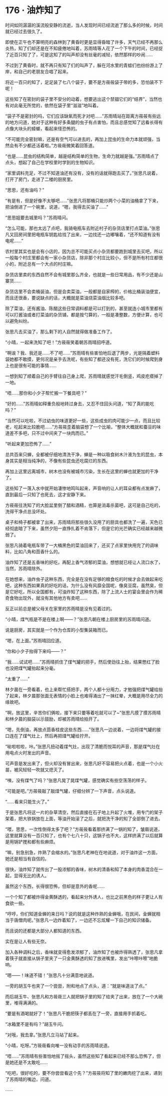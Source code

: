 # 176 · 油炸知了

时间如同潺潺的溪流般安静的流逝，当人发现时间已经流逝了那么多的时候，时间就已经过去很久了。

即使在正午也不算明亮的森林到了黄昏时更是显得昏暗了许多，天气已经不再那么炎热，知了们却还是在不知疲倦地叫着，苏雨晴等人花了一个下午的时间，已经捉了近百只知了了，可是这知了的叫声却没有丝毫的减轻，依然那样的吵闹……

不过到了黄昏时，就不再只有知了们的叫声了，躲在河水里的青蛙们也纷纷游上了岸，和自己的老朋友合唱了起来。

将近一百只的知了，足足装了七八个袋子，要不是方莜莜袋子带的多，恐怕装不下呢！

这些知了在密封的袋子里不安分的动着，想要逃出这个禁锢它们的“结界”，当然也有对此毫无所觉的，依然在袋子里“滋滋”地叫着。

“袋子不是密封的吗，它们应该缺氧而死才对吧……”苏雨晴站在距离方莜莜有些远的地方问道，她对于这种有好多条腿的虫子有点害怕，而且总感觉知了远看长得有点像大块头的蟑螂，看起来怪恐怖的。

“不可能完全密封嘛，还是有空气可以进去的，再加上昆虫的生命力本就顽强，当然会有不少都还活着啦。”方莜莜微笑着回答道。

“也是……昆虫的结构简单，越是结构简单的生物，生命力就越是强。”苏雨晴点了点头，想起了自己在学校里时学到的生物知识。

“家里调料充足，不过不知道油还有没有，没有的话就得跑去买了。”张思凡说着，打开了房门，走进了二楼的厨房里。

“思思，还有油吗？”

“有是有，但是好像不太够吧……”张思凡将那桶只能炒两个小菜的油桶拿了下来，把油倒进了一个碗里，说道，“嗯，我得去买油了……”

“思思姐要去城里吗？”苏雨晴问。

“怎么可能，那也太远了点吧，我骑电瓶车去附近村子的杂货店里打点菜油。”张思凡又回房间里把电瓶车钥匙给找了出来，一边找还一边嘟嚷着，“还不知道有没有电呢……”

农村里其实也是会有小店的，因为总不可能买点小杂货都要跑到城里去买吧，所以一般每个村庄里都会有一家小杂货店，除非那个村庄比较小，但不是所有村庄都很小的，附近总有一个大点的村庄嘛。

杂货店里卖的东西自然不会有城里那么齐全，也就是一些日常用品，有不少还是山寨货……

杂货店里不会卖桶装油，但是会卖菜油，一般都是自家榨的，价格比桶装油便宜，而且还很香，要说缺点的话，大概就是菜油烧菜油烟比较多吧。

除了菜油，还有酱油、陈醋这些日常调料都是可以打到的，甚至就连小城市里都有可以打酱油或者打菜油的杂货铺，都是按勺算的，一般是凑整数，方便计算，也可以避免纠纷。

张思凡去买油了，那么剩下的人自然就得做准备工作了。

“小晴，一起来洗知了吧！”方莜莜笑着朝苏雨晴招呼道。

“啊诶？我、我还是……不了吧……”苏雨晴有些害怕地后退了两步，光是隔着塑料袋她都不敢摸，更何况是亲手去洗呢，有些知了都还没有死，洗它们的时候爬到身上也是很有可能的事情……

一想到知了顺着自己的手臂往自己身上爬，苏雨晴就感觉汗毛倒竖，鸡皮疙瘩掉了一地。

“唔……那你和小夕子帮忙搬一下餐具吧？”

“好的……”苏雨晴如释重负般地转过身去，又忍不住回头问道，“知了真的能吃吗？”

“当然可以吃啦，不过幼虫的味道更好一些，这些成虫的肉可能少一点，而且比较老，吃起来比较脆吧……”方莜莜歪着脑袋想了一个比喻，“整体大概就和蚕豆的味道差不多吧，只不过中间夹了一块肉而已。”

“听起来更加恐怖了……”

总共百来只蝉，全都被仔细地清洗干净，蝉是一种以吸食树木汁液为生的昆虫，本身其实是相当纯净的，不像有些昆虫还吃腐烂的东西。

再加上这里远离城市，树木也没有被城市污染，生长在这里的蝉也就更加的干净了。

这些知了一落入水中就开始凄惨地鸣叫起来，声音响的让人的耳朵都有点发麻了，直到最后一只知了也死去，这才安静下来。

方莜莜往洗知了的大脸盆里倒了醋和酒精，也算是消毒杀菌吧，这可是自己吃的，洗得干净点总没坏处。

桌子和椅子都被拿了出来，苏雨晴将那些很久没用了的厨具也都洗了一遍，天色已经彻底暗了下来，虽然夕阳一直挣扎着不肯落下，但是它的光芒确实已经越来越微弱了。

张思凡骑着电瓶车带了一大桶黑色的菜油回来了，还买了点家里快用完了的调味料，比如八角和茴香什么的。

油炸知了还是五香味的好吃，再配上香气浓郁的菜油，想想就已经让人流口水了，当然，苏雨晴除外。

在她想来，油炸虫子这种东西，完全是在没有足够的粮食吃的时候才会去做起来吃吧，这种东西如果真的好吃的话，为什么没有风靡全国呢，像臭豆腐，虽然臭，但是它好吃，所以全国都有，可油炸知了这种东西，除了上流人士的宴会里会作为稀奇食物出现外，就没有其他地方有卖吧……

反正以前总是被父母关在家里的苏雨晴是没有见着过的。

“小晴，煤气瓶是不是在楼上啊——？”张思凡朝在楼上厨房里的苏雨晴问道。

说是厨房，其实就是一个作为仓库的小型集装箱而已。

“嗯，在上面。”苏雨晴回应道。

“你和小夕子抬得下来吗——？”

“我……试试吧……”苏雨晴抓住了煤气罐的把手，然后使劲往上抬，结果憋红了脸也没把煤气罐抬起来分毫。

“太重了……”

林夕晨在一旁看着，也上来帮忙搭把手，两个人都十分用力，才勉强把煤气罐给抬了起来，林夕晨那张面无表情的小脸上也难得涌出了一抹红晕，大概是用尽全力的缘故吧。

“啊，放这里，辛苦你们俩啦，接下来只要等着吃就可以了~”张思凡摸了摸苏雨晴和林夕晨的脑袋以示鼓励，却被苏雨晴给拍开了。

“嗯，先倒油，再放点茴香桂皮这些东西……”张思凡一边说着，一边将煤气罐的接口连在了煤气灶上，然后再把煤气罐给拧开。

“呲啦啦啦，咔。”张思凡扭动着煤气灶，出现了清脆而悦耳的声音，那是煤气灶在用电点火时发出的声音。

可声音是发出来了，但火却没有冒出来，张思凡好不容易把火点着，也是一个小火苗，被风轻轻一吹就又熄灭了。

“咦，没有煤气了吗？”张思凡晃了晃煤气罐，感觉确实有些空荡荡的样子。

“可能是吧。”方莜莜敲了敲煤气罐，仔细分辨了一下声音，点头说道。

“……看来只能生火了。”

于是张思凡将这一片的杂草清空，然后直接在石子地上升起了火堆，用专门的架子架着，把大铁锅放在上面，等油开始滚了之后，就把洗干净的知了全部倒了进去。

“喂，思思，一次性倒得太多了吧？”方莜莜看着那挤满了一锅的知了，皱眉说道，这里就算没有一百只知了，也有个七八十只，这锅子也不大，这样挤满了以后就算是用锅铲搅和都有些麻烦。

“嘛，别急别急，炸熟了会缩水的。”张思凡老神在在地说道，对于油炸这一方面，她还是相当有自信的。

很快，油炸知了就传出了一股浓郁的香味，树木的清香和知了本身的肉香混合在一起，显得无比的诱人。

虽然这个东西，长得很恐怖，但却是意外的香呢……

一个个知了都被炸得金黄酥透的，看起来分外诱人，也比之前黑色的样子更让人有食欲一些。

“哼哼，你们知道金蝉的来日吗？说的就是这种炸熟的金蝉哦，在民间，金蝉就相当于唐僧肉呢。”张思凡一边炸着知了，一边还不忘炫耀一下自己的知识储备。

而且说的还都是大部分人都知道的东西。

实在是让人有些无奈。

加入各种调料之后，香味就变得愈发浓郁了，油炸知了也被炸得熟透了，张思凡拿着筷子就直接从锅子里夹了一只金黄酥透的知了放进嘴里，发出“咔嚓咔嚓”地脆响。

“嗯——！味道不错！”张思凡十分满意地说道。

一旁的胡玉牛也夹了一个尝尝，附和地点了点头，道：“就是味道淡了点。”

而后胡玉牛、张思凡和方莜莜三人就把锅子里的知了给夹了出来，放在了一个大碗里，堆得满满的。

“要是有酒喝就好了！”张思凡干脆把筷子都丢在了一旁，直接用手抓着吃。

“冰箱里不是有吗？”胡玉牛问。

“对哦，我去拿。”张思凡立马站了起来。

“小晴，吃呀。”方莜莜看向唯一没有动手的苏雨晴说道。

“唔……”苏雨晴有些害怕地摇了摇头，虽然这些知了看起来已经不那么恐怖了，但是她还是不太敢吃……

“吃吧，很好吃的，要不你尝尝看这个先？”方莜莜将知了里的嫩肉挖了出来，递到了苏雨晴的嘴边，问道。

……
